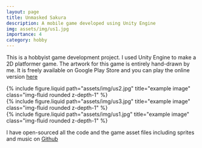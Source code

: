 ```yaml
---
layout: page
title: Unmasked Sakura
description: A mobile game developed using Unity Engine
img: assets/img/us1.jpg
importance: 4
category: hobby
---
```


This is a hobbyist game development project. I used Unity Engine to make a 2D platformer game. The artwork for this game is entirely hand-drawn by me. It is freely available on Google Play Store and you can play the online version [here](https://devnithw.github.io/PlayUnmaskedSakura)

<div class="row">
    <div class="col-sm mt-3 mt-md-0">
        {% include figure.liquid path="assets/img/us2.jpg" title="example image" class="img-fluid rounded z-depth-1" %}
    </div>
    <div class="col-sm mt-3 mt-md-0">
        {% include figure.liquid path="assets/img/us3.jpg" title="example image" class="img-fluid rounded z-depth-1" %}
    </div>
</div>

<div class="row">
    <div class="col-sm mt-3 mt-md-0">
        {% include figure.liquid path="assets/img/us1.jpg" title="example image" class="img-fluid rounded z-depth-1" %}
    </div>
</div>

I have open-sourced all the code and the game asset files including sprites and music on [Github](https://github.com/devnithw/UnmaskedSakura)


